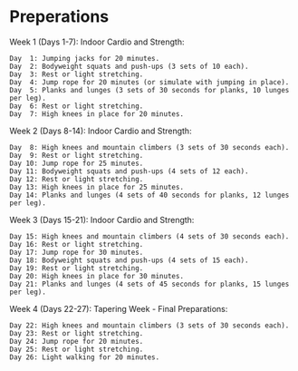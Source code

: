 # Preperations

Week 1 (Days 1-7): Indoor Cardio and Strength:

    Day  1: Jumping jacks for 20 minutes.
    Day  2: Bodyweight squats and push-ups (3 sets of 10 each).
    Day  3: Rest or light stretching.
    Day  4: Jump rope for 20 minutes (or simulate with jumping in place).
    Day  5: Planks and lunges (3 sets of 30 seconds for planks, 10 lunges per leg).
    Day  6: Rest or light stretching.
    Day  7: High knees in place for 20 minutes.

Week 2 (Days 8-14): Indoor Cardio and Strength:

    Day  8: High knees and mountain climbers (3 sets of 30 seconds each).
    Day  9: Rest or light stretching.
    Day 10: Jump rope for 25 minutes.
    Day 11: Bodyweight squats and push-ups (4 sets of 12 each).
    Day 12: Rest or light stretching.
    Day 13: High knees in place for 25 minutes.
    Day 14: Planks and lunges (4 sets of 40 seconds for planks, 12 lunges per leg).

Week 3 (Days 15-21): Indoor Cardio and Strength:

    Day 15: High knees and mountain climbers (4 sets of 30 seconds each).
    Day 16: Rest or light stretching.
    Day 17: Jump rope for 30 minutes.
    Day 18: Bodyweight squats and push-ups (4 sets of 15 each).
    Day 19: Rest or light stretching.
    Day 20: High knees in place for 30 minutes.
    Day 21: Planks and lunges (4 sets of 45 seconds for planks, 15 lunges per leg).

Week 4 (Days 22-27): Tapering Week - Final Preparations:

    Day 22: High knees and mountain climbers (3 sets of 30 seconds each).
    Day 23: Rest or light stretching.
    Day 24: Jump rope for 20 minutes.
    Day 25: Rest or light stretching.
    Day 26: Light walking for 20 minutes.

